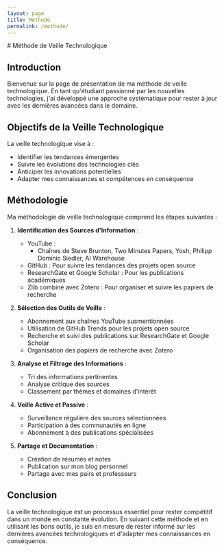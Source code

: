 ```yaml
---
layout: page
title: Méthode
permalink: /methode/
---
```

<link rel="stylesheet" href="https://picorba.github.io/Rapport-veille-technologique/assets/css/theme.css">
# Méthode de Veille Technologique

## Introduction

Bienvenue sur la page de présentation de ma méthode de veille technologique. En tant qu'étudiant passionné par les nouvelles technologies, j'ai développé une approche systématique pour rester à jour avec les dernières avancées dans le domaine.

## Objectifs de la Veille Technologique

La veille technologique vise à :

- Identifier les tendances émergentes
- Suivre les évolutions des technologies clés
- Anticiper les innovations potentielles
- Adapter mes connaissances et compétences en conséquence

## Méthodologie

Ma méthodologie de veille technologique comprend les étapes suivantes :

1. **Identification des Sources d'Information** :
   - YouTube :
     - Chaînes de Steve Brunton, Two Minutes Papers, Yosh, Philipp Dominic Siedler, AI Warehouse
   - GitHub : Pour suivre les tendances des projets open source
   - ResearchGate et Google Scholar : Pour les publications académiques
   - Zlib combiné avec Zotero : Pour organiser et suivre les papiers de recherche

2. **Sélection des Outils de Veille** :
   - Abonnement aux chaînes YouTube susmentionnées
   - Utilisation de GitHub Trends pour les projets open source
   - Recherche et suivi des publications sur ResearchGate et Google Scholar
   - Organisation des papiers de recherche avec Zotero

3. **Analyse et Filtrage des Informations** :
   - Tri des informations pertinentes
   - Analyse critique des sources
   - Classement par thèmes et domaines d'intérêt

4. **Veille Active et Passive** :
   - Surveillance régulière des sources sélectionnées
   - Participation à des communautés en ligne
   - Abonnement à des publications spécialisées

5. **Partage et Documentation** :
   - Création de résumés et notes
   - Publication sur mon blog personnel
   - Partage avec mes pairs et professeurs

## Conclusion

La veille technologique est un processus essentiel pour rester compétitif dans un monde en constante évolution. En suivant cette méthode et en utilisant les bons outils, je suis en mesure de rester informé sur les dernières avancées technologiques et d'adapter mes connaissances en conséquence.
